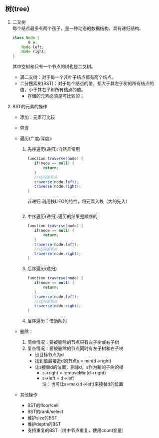树(tree)
---
1. 二叉树  
   每个结点最多有两个孩子，是一种动态的数据结构，具有递归结构。
   ```java
   class Node {	   
	      E e;
       Node left;
       Node right;
   }
   ```
   其中空树和只有一个节点的树也是二叉树。  
   - 满二叉树：对于每一个非叶子结点都有两个结点。  
   - 二分搜索树(BST)：对于每个结点的值，都大于其左子树的所有结点的值，小于其右子树所有结点的值。  
        - 存储的元素必须是可比较的；
        
2. BST的元素的操作  
    - 添加：元素可比较
    - 包含
    - 遍历(广度/深度):
        1. 先序遍历(递归):自然且常用  
            ```java
            function traverse(node) {
               if(node == null) {
                   return;
               }
               //访问该节点
               traverse(node.left);
               traverse(node.right);
            }
            ```
            非递归:利用栈LIFO的特性，将元素入栈（大的先入）
            ```java
            
            ```
        2. 中序遍历(递归):遍历的结果是顺序的  
            ```java
            function traverse(node) {
               if(node == null) {
                   return;
               }
               traverse(node.left);
               //访问该节点
               traverse(node.right);
            }
            ```
        3. 后序遍历(递归)
            ```java
            function traverse(node) {
               if(node == null) {
                   return;
               }
               traverse(node.left);
               //访问该节点
               traverse(node.right);
            }
            ```
        4. 层序遍历：借助队列
        
    - 删除：
        1. 简单情况：要被删除的节点只有左子树或右子树
        2. 复杂情况：要被删除的节点同时有左子树和右子树
            - 设目标节点为d
            - 找到值最接近d的节点s = min(d->right)
            - 让s接替d的位置，删除d，s作为新的子树的根
                - s->right = removeMin(d->right)
                - s->left = d->left  
                注：也可让s=max(d->left)来接替d的位置
                
    - 其他操作
        - BST的floor/ceil
        - BST的rank/select
        - 维护size的BST
        - 维护depth的BST
        - 支持重复的BST（树中节点重复，使用count变量）